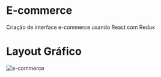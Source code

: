 # E-commerce
Criação de interface e-commerce usando React com Redux

# Layout Gráfico
![e-commerce](https://user-images.githubusercontent.com/102175591/165842544-02b23042-db7f-47dc-b1db-18c17c635700.gif)
